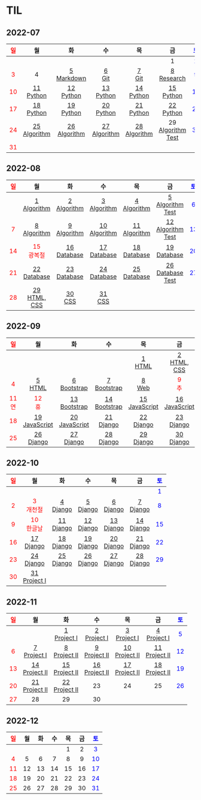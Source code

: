 # TIL

## 2022-07
| <span style="color: red">일</span> |                       월                       |                       화                        |                       수                       |                       목                       |                              금                              | <span style="color: blue">토</span> |
| :--------------------------------: | :--------------------------------------------: | :---------------------------------------------: | :--------------------------------------------: | :--------------------------------------------: | :----------------------------------------------------------: | :---------------------------------: |
|                                    |                                                |                                                 |                                                |                                                |                              1                               | <span style="color: blue">2</span>  |
| <span style="color: red">3</span>  |                       4                        | [5<br/>Markdown](./Markdown/markdown_syntax.md) |           [6<br/>Git](./Git/Git.md)            |           [7<br/>Git](./Git/Git2.md)           |           [8<br/>Research](./Research/research.md)           | <span style="color: blue">9</span>  |
| <span style="color: red">10</span> |     [11<br/>Python](./Python/Python01.md)      |      [12<br/>Python](./Python/Python02.md)      |     [13<br/>Python](./Python/Python03.md)      |     [14<br/>Python](./Python/Python04.md)      |            [15<br/>Python](./Python/Python05.md)             | <span style="color: blue">16</span> |
| <span style="color: red">17</span> |     [18<br/>Python](./Python/Python06.md)      |      [19<br/>Python](./Python/Python07.md)      |     [20<br/>Python](./Python/Python08.md)      |     [21<br/>Python](./Python/Python09.md)      |            [22<br/>Python](./Python/Python10.md)             | <span style="color: blue">23</span> |
| <span style="color: red">24</span> | [25<br/>Algorithm](./Algorithm/Algorithm01.md) | [26<br/>Algorithm](./Algorithm/Algorithm02.md)  | [27<br/>Algorithm](./Algorithm/Algorithm03.md) | [28<br/>Algorithm](./Algorithm/Algorithm04.md) | 29<br/>[Algorithm](./Algorithm/Algorithm05.md)<br/>[Test](./Algorithm/swea/0729_coding_test) | <span style="color: blue">30</span> |
| <span style="color: red">31</span> |                                                |                                                 |                                                |                                                |                                                              |                                     |

## 2022-08

| <span style="color: red">일</span> |                      월                       |                      화                       |                       수                       |                       목                       |                              금                              | <span style="color: blue">토</span> |
| :--------------------------------: | :-------------------------------------------: | :-------------------------------------------: | :--------------------------------------------: | :--------------------------------------------: | :----------------------------------------------------------: | :---------------------------------: |
|                                    | [1<br/>Algorithm](./Algorithm/Algorithm06.md) | [2<br/>Algorithm](./Algorithm/Algorithm07.md) | [3<br/>Algorithm](./Algorithm/Algorithm08.md)  | [4<br/>Algorithm](./Algorithm/Algorithm09.md)  | [5<br/>Algorithm<br/>Test](./Algorithm/swea/0805_coding_test) | <span style="color: blue">6</span>  |
| <span style="color: red">7</span>  | [8<br/>Algorithm](./Algorithm/Algorithm10.md) | [9<br/>Algorithm](./Algorithm/Algorithm11.md) | [10<br/>Algorithm](./Algorithm/Algorithm12.md) | [11<br/>Algorithm](./Algorithm/Algorithm13.md) | [12<br/>Algorithm<br/>Test](./Algorithm/swea/0812_coding_test) | <span style="color: blue">13</span> |
| <span style="color: red">14</span> | <span style="color: red">15<br/>광복절</span> |  [16<br/>Database](./Database/Database01.md)  |  [17<br/>Database](./Database/Database02.md)   |  [18<br/>Database](./Database/Database03.md)   |         [19<br/>Database](./Database/Database04.md)          | <span style="color: blue">20</span> |
| <span style="color: red">21</span> |  [22<br/>Database](./Database/Database05.md)  |  [23<br/>Database](./Database/Database06.md)  |  [24<br/>Database](./Database/Database07.md)   |  [25<br/>Database](./Database/Database08.md)   |     [26<br/>Database<br/>Test](./Database/Database09.md)     | <span style="color: blue">27</span> |
| <span style="color: red">28</span> |      [29<br/>HTML, CSS](./Web/Web01.md)       |         [30<br/>CSS](./Web/Web02.md)          |          [31<br/>CSS](./Web/Web03.md)          |                                                |                                                              |                                     |

## 2022-09

|    <span style="color: red">일</span>     |                        월                         |                        화                         |                   수                   |                        목                         |                        금                         |    <span style="color: blue">토</span>    |
| :---------------------------------------: | :-----------------------------------------------: | :-----------------------------------------------: | :------------------------------------: | :-----------------------------------------------: | :-----------------------------------------------: | :---------------------------------------: |
|                                           |                                                   |                                                   |                                        |           [1<br/>HTML](./Web/Web04.md)            |       [2<br/>HTML, CSS](./Web/0902/project)       |    <span style="color: blue">3</span>     |
|     <span style="color: red">4</span>     |           [5<br/>HTML](./Web/Web05.md)            |         [6<br/>Bootstrap](./Web/Web06.md)         |   [7<br/>Bootstrap](./Web/Web07.md)    |            [8<br/>Web](./Web/Web08.md)            |     <span style="color: red">9<br/>추</span>      | <span style="color: red">10<br/>석</span> |
| <span style="color: red">11<br/>연</span> |     <span style="color: red">12<br/>휴</span>     |      [13<br/>Bootstrap](./Web/0913/project)       | [14<br/>Bootstrap](./Web/0914/project) | [15<br/>JavaScript](./JavaScript/JavaScript01.md) | [16<br/>JavaScript](./JavaScript/JavaScript02.md) |    <span style="color: blue">17</span>    |
|    <span style="color: red">18</span>     | [19<br/>JavaScript](./JavaScript/JavaScript03.md) | [20<br/>JavaScript](./JavaScript/JavaScript04.md) | [21<br/>Django](./Django/Django01.md)  |       [22<br/>Django](./Django/Django02.md)       |          [23<br/>Django](./Django/0923)           |    <span style="color: blue">24</span>    |
|    <span style="color: red">25</span>     |       [26<br/>Django](./Django/Django03.md)       |       [27<br/>Django](./Django/Django04.md)       | [28<br/>Django](./Django/Django05.md)  |        [29<br/>Django](./Django/0928-0929)        |          [30<br/>Django](./Django/0930)           |                                           |

## 2022-10

| <span style="color: red">일</span> |                      월                       |                  화                   |                  수                   |                  목                   |                 금                  | <span style="color: blue">토</span> |
| :--------------------------------: | :-------------------------------------------: | :-----------------------------------: | :-----------------------------------: | :-----------------------------------: | :---------------------------------: | :---------------------------------: |
|                                    |                                               |                                       |                                       |                                       |                                     | <span style="color: blue">1</span>  |
| <span style="color: red">2</span>  | <span style="color: red">3<br/>개천절</span>  | [4<br/>Django](./Django/Django06.md)  | [5<br/>Django](./Django/Django07.md)  |     [6<br/>Django](./Django/1006)     |    [7<br/>Django](./Django/1007)    | <span style="color: blue">8</span>  |
| <span style="color: red">9</span>  | <span style="color: red">10<br/>한글날</span> | [11<br/>Django](./Django/Django08.md) | [12<br/>Django](./Django/Django09.md) | [13<br/>Django](./Django/Django10.md) |   [14<br/>Django](./Django/1014)    | <span style="color: blue">15</span> |
| <span style="color: red">16</span> |     [17<br/>Django](./Django/Django11.md)     | [18<br/>Django](./Django/Django12.md) | [19<br/>Django](./Django/Django13.md) |    [20<br/>Django](./Django/1020)     |   [21<br/>Django](./Django/1021)    | <span style="color: blue">22</span> |
| <span style="color: red">23</span> |     [24<br/>Django](./Django/Django14.md)     | [25<br/>Django](./Django/Django15.md) | [26<br/>Django](./Django/Django16.md) |  [27<br/>Django](./Django/1027-1028)  | [28<br/>Django](./Django/1027-1028) | <span style="color: blue">29</span> |
| <span style="color: red">30</span> |    [31<br/>Project I](./Project%20I/1031)     |                                       |                                       |                                       |                                     |                                     |

## 2022-11

| <span style="color: red">일</span> |                  월                   |                  화                   |                  수                   |                  목                   |                  금                   | <span style="color: blue">토</span> |
| :--------------------------------: | :-----------------------------------: | :-----------------------------------: | :-----------------------------------: | :-----------------------------------: | :-----------------------------------: | :---------------------------------: |
|                                    |                                       | [1<br/>Project I](./Project%20I/1107) | [2<br/>Project I](./Project%20I/1107) | [3<br/>Project I](./Project%20I/1107) | [4<br/>Project I](./Project%20I/1107) | <span style="color: blue">5</span>  |
| <span style="color: red">6</span>  | [7<br/>Project I](./Project%20I/1107) |  [8<br/>Project II](./Project%20II)   |  [9<br/>Project II](./Project%20II)   |  [10<br/>Project II](./Project%20II)  |  [11<br/>Project II](./Project%20II)  | <span style="color: blue">12</span> |
| <span style="color: red">13</span> |  [14<br/>Project II](./Project%20II)  |  [15<br/>Project II](./Project%20II)  |  [16<br/>Project II](./Project%20II)  |  [17<br/>Project II](./Project%20II)  |  [18<br/>Project II](./Project%20II)  | <span style="color: blue">19</span> |
| <span style="color: red">20</span> |  [21<br/>Project II](./Project%20II)  |  [22<br/>Project II](./Project%20II)  |                  23                   |                  24                   |                  25                   | <span style="color: blue">26</span> |
| <span style="color: red">27</span> |                  28                   |                  29                   |                  30                   |                                       |                                       |                                     |

## 2022-12

| <span style="color: red">일</span> |  월  |  화  |  수  |  목  |  금  | <span style="color: blue">토</span> |
| :--------------------------------: | :--: | :--: | :--: | :--: | :--: | :---------------------------------: |
|                                    |      |      |      |  1   |  2   | <span style="color: blue">3</span>  |
| <span style="color: red">4</span>  |  5   |  6   |  7   |  8   |  9   | <span style="color: blue">10</span> |
| <span style="color: red">11</span> |  12  |  13  |  14  |  15  |  16  | <span style="color: blue">17</span> |
| <span style="color: red">18</span> |  19  |  20  |  21  |  22  |  23  | <span style="color: blue">24</span> |
| <span style="color: red">25</span> |  26  |  27  |  28  |  29  |  30  | <span style="color: blue">31</span> |
